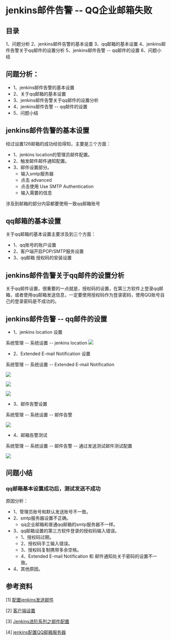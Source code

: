 # jenkins邮件告警 -- QQ企业邮箱失败
## 目录
  1、问题分析
  2、jenkins邮件告警的基本设置
  3、qq邮箱的基本设置
  4、jenkins邮件告警关于qq邮件的设置分析
  5、jenkins邮件告警 -- qq邮件的设置
  6、问题小结
  
## 问题分析：
* 1、jenkins邮件告警的基本设置
* 2、关于qq邮箱的基本设置
* 3、jenkins邮件告警关于qq邮件的设置分析
* 4、jenkins邮件告警 -- qq邮件的设置
* 5、问题小结

## jenkins邮件告警的基本设置
经过设置126邮箱的成功经验得知，主要是三个方面：
* 1、jenkins location的管理员邮件配置。
* 2、触发邮件邮件通知配置。
* 3、邮件设置部分。
    * 输入smtp服务器
    * 点击 advanced
    * 点击使用 Use SMTP Authentication
    * 输入需要的信息

涉及到邮箱的部分内容都要使用一致qq邮箱账号

## qq邮箱的基本设置
关于qq邮箱的基本设置主要涉及到三个方面：
* 1、qq账号的账户设置
* 2、客户端开启POP/SMTP服务设置
* 3、qq邮箱 授权码的安装设置

## jenkins邮件告警关于qq邮件的设置分析

关于qq邮件设置，很重要的一点就是，授权码的设置，在第三方软件上登录qq邮箱，或者使用qq邮箱发送信息，一定要使用授权码作为登录密码，使用QQ账号自己的登录密码是不成功的。
## jenkins邮件告警 -- qq邮件的设置
* 1、jenkins location 设置

系统管理 -- 系统设置 -- jenkins location
![](http://i.imgur.com/9CVeZOu.png)
* 2、Extended E-mail Notification 设置 

系统管理 -- 系统设置 -- Extended E-mail Notification

![](http://i.imgur.com/0kQkIot.png)

![](http://i.imgur.com/Yf1D0x7.png)

![](http://i.imgur.com/dcmDaa2.png)
* 3、邮件告警设置

系统管理 -- 系统设置 -- 邮件告警

![](http://i.imgur.com/PQp6LYv.png)

* 4、邮箱告警测试

系统管理 -- 系统设置 -- 邮件告警 -- 通过发送测试邮件测试配置

![](http://i.imgur.com/EdHPAih.png)


## 问题小结
### qq邮箱基本设置成功后，测试发送不成功
原因分析：
* 1、管理员账号和默认发送账号不一致。
* 2、smtp服务器设置不正确。
    * qq企业邮箱和普通qq邮箱的smtp服务器不一样。
* 3、qq邮箱设置的第三方软件登录的授权码输入错误。
    * 1、授权码过期。
    * 2、授权码手工输入错误。
    * 3、授权码复制携带多余空格。
    * 4、Extended E-mail Notification 和 邮件通知处关于密码的设置不一致。
* 4、其他原因。

## 参考资料
[1] [配置jenkins发送邮件](http://liuhongjiang.github.io/hexotech/2015/12/04/jenkins-send-email-after-build/)

[2] [客户端设置](http://service.exmail.qq.com/cgi-bin/help?id=28)

[3] [Jenkins进阶系列之邮件配置](http://www.cnblogs.com/zz0412/p/jenkins_jj_01.html)

[4] [jenkins配置QQ邮箱服务器](http://jingyan.baidu.com/article/e3c78d647d32bc3c4c85f5e5.html)
